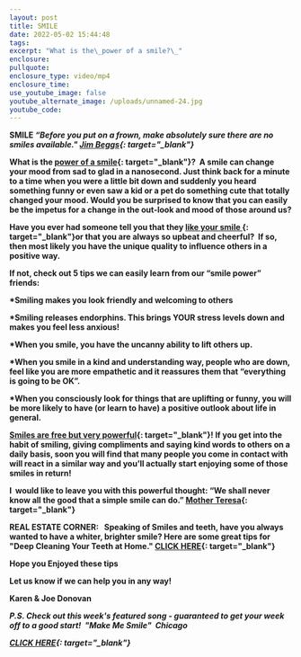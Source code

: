 ```yaml
---
layout: post
title: SMILE
date: 2022-05-02 15:44:48
tags:
excerpt: "What is the\_power of a smile?\_"
enclosure:
pullquote:
enclosure_type: video/mp4
enclosure_time:
use_youtube_image: false
youtube_alternate_image: /uploads/unnamed-24.jpg
youtube_code:
---
```

**SMILE&nbsp;*****“Before you put on a frown, make absolutely sure there are no smiles available."&nbsp;[Jim Beggs](https://t.e2ma.net/click/giuvfg/sbltq1c/kdpjwp){: target="_blank"}&nbsp;***

**What is the&nbsp;[power of a smile](https://t.e2ma.net/click/giuvfg/sbltq1c/05pjwp){: target="_blank"}?&nbsp; A smile can change your mood from sad to glad in a nanosecond. Just think back for a minute to a time when you were a little bit down and suddenly you heard something funny or even saw a kid or a pet do something cute that totally changed your mood. Would you be surprised to know that you can easily be the impetus for a change in the out-look and mood of those around us?**

**Have you ever had someone tell you that they&nbsp;[like your smile&nbsp;](https://t.e2ma.net/click/giuvfg/sbltq1c/gyqjwp){: target="_blank"}or that you are always so upbeat and cheerful?&nbsp; If so, then most likely you have the unique quality to influence others in a positive way.**

**If not, check out 5 tips we can easily learn from our “smile power” friends:**

**\*Smiling makes you look friendly and welcoming to others**

**\*Smiling releases endorphins. This brings YOUR stress levels down and makes you feel less anxious\!**

**\*When you smile, you have the uncanny ability to lift others up.**

**\*When you smile in a kind and understanding way, people who are down, feel like you are more empathetic and it reassures them that “everything is going to be OK”.**

**\*When you consciously look for things that are uplifting or funny, you will be more likely to have (or learn to have) a positive outlook about life in general.**

**[Smiles are free but very powerful](https://t.e2ma.net/click/giuvfg/sbltq1c/wqrjwp){: target="_blank"}\! If you get into the habit of smiling, giving compliments and saying kind words to others on a daily basis, soon you will find that many people you come in contact with will react in a similar way and you’ll actually start enjoying some of those smiles in return\!**

**I&nbsp; would like to leave you with this powerful thought: “We shall never know all the good that a simple smile can do.”&nbsp;[Mother Teresa](https://t.e2ma.net/click/giuvfg/sbltq1c/cjsjwp){: target="_blank"}**

**REAL ESTATE CORNER: &nbsp; Speaking of Smiles and teeth, have you always wanted to have a whiter, brighter smile? Here are some great tips for "Deep Cleaning Your Teeth at Home."&nbsp;[CLICK HERE](https://t.e2ma.net/click/giuvfg/sbltq1c/sbtjwp){: target="_blank"}**

**Hope you Enjoyed these tips**

**Let us know if we can help you in any way\!&nbsp;**

**Karen & Joe Donovan&nbsp;**

***P.S. Check out this week's featured song - guaranteed to get your week off to a good start\! &nbsp;******"Make Me Smile"&nbsp; Chicago***

***[CLICK HERE](https://t.e2ma.net/click/giuvfg/sbltq1c/83tjwp){: target="_blank"}***
